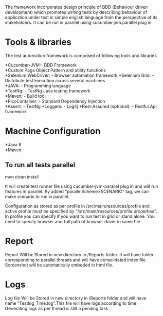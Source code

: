The framework incorporates design principle of BDD (Behaviour driven development) which promotes
 writing  tests by describing behaviour of application under test in simple english language from
 the perspective of its stakeholders. It can be run in parallel using cucumber.jvm.parallel plug in
 



Tools & libraries
=================
The test automation framework is comprised of following tools and libraries  

*Cucumber-JVM:- BDD Framework  
*Custom Page Object Pattern and utility functions  
*Selenium WebDriver: - Browser automation framework
*Selenium Grid: - Distribute test Execution across several machines  
*JAVA: - Programming language  
*TestNg: - TestNg Java testing framework  
*Maven: - Build tool  
*PicoContainer: - Standard Dependency Injection     
*Assert: - TestNg
*Loggers: - Log4j 
*Rest-Assured (optional): - Restful Api framework     

Machine Configuration
====================
*Java 8  
*Maven  



To run all tests parallel
------------------------
mvn clean install  

It will create test runner file using cucumber-jvm-parallel plug in and will run features in parallel. By added "parallelScheme>SCENARIO</parallelScheme>" tag, we can make scenario to run in parallel.

Configuration as stored as per profile in /src/main/resources/profile and active profile must be specified by "/src/main/resources/profile.properties". In profile you can specify if you want to run test in grid or stand alone. You need to specify browser and full path of browser driver in same file

Report
======

Report Will be Stored in new directory in /Reports folder. It will have folder corresponding to parallel threads and will have 
consolidated index file. Screenshot will be automatically embeded in html file.

Logs
======
Log file Will be Stored in new directory in /Reports folder and will have name "Testlog_Time.log".This file will have logs according to time. Generating logs as per thread is still a pending task

	
	
	
